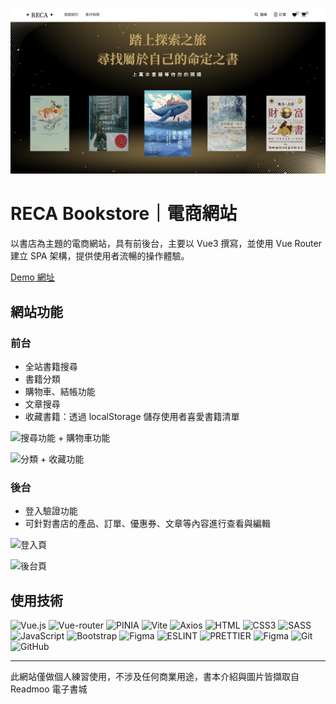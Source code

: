 ![網站首頁](reca_bookstore.png)

# RECA Bookstore｜電商網站

以書店為主題的電商網站，具有前後台，主要以 Vue3 撰寫，並使用 Vue Router 建立 SPA 架構，提供使用者流暢的操作體驗。

[Demo 網址](https://snershen.github.io/RECA-Bookstore/#/)

## 網站功能

### 前台

- 全站書籍搜尋
- 書籍分類
- 購物車、結帳功能
- 文章搜尋
- 收藏書籍：透過 localStorage 儲存使用者喜愛書籍清單

![搜尋功能 + 購物車功能](https://media.discordapp.net/attachments/1221698590099898391/1221815574007644251/frontend-1.gif?ex=6613f36d&is=66017e6d&hm=25f48c303404e85efce84dfc0b1e311710cdebc66678cbab763823bc331a48dc&=&width=1870&height=936)

![分類 + 收藏功能](https://media.discordapp.net/attachments/1221698590099898391/1221815574930133002/frontend-2.gif?ex=6613f36d&is=66017e6d&hm=10cd8ca8251acb0e9785ded8f8ab6b7f1c9bae7e060bcbdb5adad6a976eb3a7b&=&width=1870&height=936)


### 後台

- 登入驗證功能
- 可針對書店的產品、訂單、優惠券、文章等內容進行查看與編輯

![登入頁](https://media.discordapp.net/attachments/1221698590099898391/1221817823144316968/2024-03-25_9.46.47.png?ex=6613f585&is=66018085&hm=52261d30f58f4c3b465efc43847ed8f93e350e768094735d12be96240aeadbf1&=&format=webp&quality=lossless&width=1784&height=936)

![後台頁](https://media.discordapp.net/attachments/1221698590099898391/1221817823740035163/2024-03-25_9.47.28.png?ex=6613f585&is=66018085&hm=9fe287813dff27db69a257bf214c5a7148b08b53cfabe0f27912d4b0c392a7f3&=&format=webp&quality=lossless&width=1820&height=936)

## 使用技術

![Vue.js](https://img.shields.io/badge/Vue.js-35495E?style=for-the-badge&logo=vue.js&logoColor=4FC08D)
![Vue-router](https://img.shields.io/badge/Vue%20router-3FB27F?style=for-the-badge&logo=pinia&logoColor=white)
![PINIA](https://img.shields.io/badge/pinia-FED755?style=for-the-badge&logo=pinia&logoColor=white)
![Vite](https://img.shields.io/badge/Vite-646CFF.svg?style=for-the-badge&logo=Vite&logoColor=white)
![Axios](https://img.shields.io/badge/Axios-5A29E4?style=for-the-badge&logo=pinia&logoColor=white)
![HTML](https://img.shields.io/badge/HTML5-E34F26?style=for-the-badge&logo=html5&logoColor=white)
![CSS3](https://img.shields.io/badge/CSS3-1572B6?style=for-the-badge&logo=css3&logoColor=white)
![SASS](https://img.shields.io/badge/Sass-CC6699?style=for-the-badge&logo=sass&logoColor=white)
![JavaScript](https://img.shields.io/badge/JavaScript-F7DF1E?style=for-the-badge&logo=javascript&logoColor=black)
![Bootstrap](https://img.shields.io/badge/Bootstrap-563D7C?style=for-the-badge&logo=bootstrap&logoColor=white)
![Figma](https://img.shields.io/badge/Figma-F24E1E?style=for-the-badge&logo=figma&logoColor=white)
![ESLINT](https://img.shields.io/badge/eslint-3A33D1?style=for-the-badge&logo=eslint&logoColor=white)
![PRETTIER](https://img.shields.io/badge/prettier-1A2C34?style=for-the-badge&logo=prettier&logoColor=F7BA3E)
![Figma](https://img.shields.io/badge/mac%20os-000000?style=for-the-badge&logo=apple&logoColor=white)
![Git](https://img.shields.io/badge/Git-F05032.svg?style=for-the-badge&logo=Git&logoColor=white)
![GitHub](https://img.shields.io/badge/GitHub-181717.svg?style=for-the-badge&logo=GitHub&logoColor=white)

---

此網站僅做個人練習使用，不涉及任何商業用途，書本介紹與圖片皆擷取自 Readmoo 電子書城
